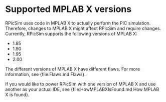 # Supported MPLAB X versions

RPicSim uses code in MPLAB X to actually perform the PIC simulation.  Therefore, changes to MPLAB X might affect RPicSim and require changes.  Currently, RPicSim supports the following versions of MPLAB X:

- 1.85
- 1.90
- 1.95
- 2.00

The different versions of MPLAB X have different flaws.  For more information, see {file:Flaws.md Flaws}.

If you would like to power RPicSim with one version of MPLAB X and use another as your actual IDE, see {file:HowMPLABXIsFound.md How MPLAB X is found}.